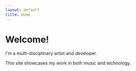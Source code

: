 ```yaml
---
layout: default
title: Home
---
```


# Welcome!

I'm a multi-disciplinary artist and developer.

This site showcases my work in both music and technology.

